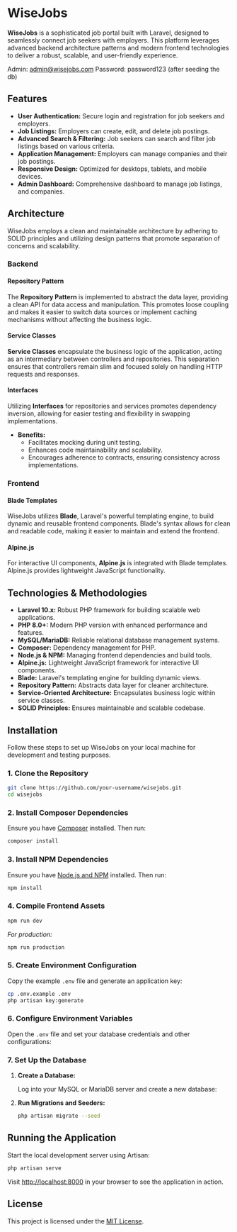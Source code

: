 # WiseJobs

**WiseJobs** is a sophisticated job portal built with Laravel, designed to seamlessly connect job seekers with employers. This platform leverages advanced backend architecture patterns and modern frontend technologies to deliver a robust, scalable, and user-friendly experience.

Admin: admin@wisejobs.com
Password: password123
(after seeding the db)

## Features

- **User Authentication:** Secure login and registration for job seekers and employers. 
- **Job Listings:** Employers can create, edit, and delete job postings.
- **Advanced Search & Filtering:** Job seekers can search and filter job listings based on various criteria.
- **Application Management:** Employers can manage companies and their job postings.
- **Responsive Design:** Optimized for desktops, tablets, and mobile devices.
- **Admin Dashboard:** Comprehensive dashboard to manage job listings, and companies.

## Architecture

WiseJobs employs a clean and maintainable architecture by adhering to SOLID principles and utilizing design patterns that promote separation of concerns and scalability.

### Backend

#### Repository Pattern

The **Repository Pattern** is implemented to abstract the data layer, providing a clean API for data access and manipulation. This promotes loose coupling and makes it easier to switch data sources or implement caching mechanisms without affecting the business logic.

#### Service Classes

**Service Classes** encapsulate the business logic of the application, acting as an intermediary between controllers and repositories. This separation ensures that controllers remain slim and focused solely on handling HTTP requests and responses.

#### Interfaces

Utilizing **Interfaces** for repositories and services promotes dependency inversion, allowing for easier testing and flexibility in swapping implementations.

- **Benefits:**
  - Facilitates mocking during unit testing.
  - Enhances code maintainability and scalability.
  - Encourages adherence to contracts, ensuring consistency across implementations.

### Frontend

#### Blade Templates

WiseJobs utilizes **Blade**, Laravel's powerful templating engine, to build dynamic and reusable frontend components. Blade's syntax allows for clean and readable code, making it easier to maintain and extend the frontend.

#### Alpine.js

For interactive UI components, **Alpine.js** is integrated with Blade templates. Alpine.js provides lightweight JavaScript functionality.

## Technologies & Methodologies

- **Laravel 10.x:** Robust PHP framework for building scalable web applications.
- **PHP 8.0+:** Modern PHP version with enhanced performance and features.
- **MySQL/MariaDB:** Reliable relational database management systems.
- **Composer:** Dependency management for PHP.
- **Node.js & NPM:** Managing frontend dependencies and build tools.
- **Alpine.js:** Lightweight JavaScript framework for interactive UI components.
- **Blade:** Laravel's templating engine for building dynamic views.
- **Repository Pattern:** Abstracts data layer for cleaner architecture.
- **Service-Oriented Architecture:** Encapsulates business logic within service classes.
- **SOLID Principles:** Ensures maintainable and scalable codebase.

## Installation

Follow these steps to set up WiseJobs on your local machine for development and testing purposes.

### 1. Clone the Repository

```bash
git clone https://github.com/your-username/wisejobs.git
cd wisejobs
```

### 2. Install Composer Dependencies

Ensure you have [Composer](https://getcomposer.org/) installed. Then run:

```bash
composer install
```

### 3. Install NPM Dependencies

Ensure you have [Node.js and NPM](https://nodejs.org/) installed. Then run:

```bash
npm install
```

### 4. Compile Frontend Assets

```bash
npm run dev
```

_For production:_

```bash
npm run production
```

### 5. Create Environment Configuration

Copy the example `.env` file and generate an application key:

```bash
cp .env.example .env
php artisan key:generate
```

### 6. Configure Environment Variables

Open the `.env` file and set your database credentials and other configurations:

### 7. Set Up the Database

1. **Create a Database:**

   Log into your MySQL or MariaDB server and create a new database:

2. **Run Migrations and Seeders:**

   ```bash
   php artisan migrate --seed
   ```

## Running the Application

Start the local development server using Artisan:

```bash
php artisan serve
```

Visit [http://localhost:8000](http://localhost:8000) in your browser to see the application in action.

## License

This project is licensed under the [MIT License](LICENSE).
